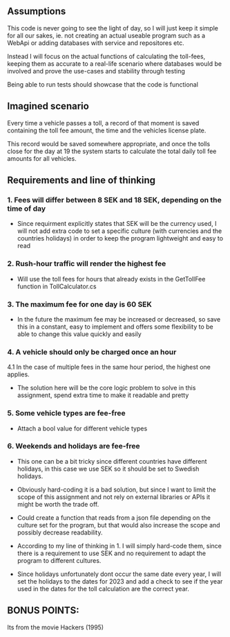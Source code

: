 ## Assumptions
This code is never going to see the light of day, so I will just keep it simple for all our sakes, ie. not creating an actual useable program such as a WebApi or adding databases with service and repositores etc.

Instead I will focus on the actual functions of calculating the toll-fees, keeping them as accurate to a real-life scenario where databases would be involved and prove the use-cases and stability through testing

Being able to run tests should showcase that the code is functional

## Imagined scenario
Every time a vehicle passes a toll, a record of that moment is saved containing the toll fee amount, the time and the vehicles license plate.

This record would be saved somewhere appropriate, and once the tolls close for the day at 19 the system starts to calculate the total daily toll fee amounts for all vehicles.

## Requirements and line of thinking

### 1. Fees will differ between 8 SEK and 18 SEK, depending on the time of day 

- Since requirment explicitly states that SEK will be the currency used, I will not add extra code to set a specific culture (with currencies and the countries holidays) in order to keep the program lightweight and easy to read


### 2. Rush-hour traffic will render the highest fee

- Will use the toll fees for hours that already exists in the GetTollFee function in TollCalculator.cs


### 3. The maximum fee for one day is 60 SEK

- In the future the maximum fee may be increased or decreased, so save this in a constant, easy to implement and offers some flexibility to be able to change this value quickly and easily


### 4. A vehicle should only be charged once an hour

   4.1 In the case of multiple fees in the same hour period, the highest one applies.

- The solution here will be the core logic problem to solve in this assignment, spend extra time to make it readable and pretty


### 5. Some vehicle types are fee-free

- Attach a bool value for different vehicle types


### 6. Weekends and holidays are fee-free

- This one can be a bit tricky since different countries have different holidays, in this case we use SEK so it should be set to Swedish holidays. 

- Obviously hard-coding it is a bad solution, but since I want to limit the scope of this assignment and not rely on external libraries or APIs it might be worth the trade off.

- Could create a function that reads from a json file depending on the culture set for the program, but that would also increase the scope and possibly decrease readability.

- According to my line of thinking in 1. I will simply hard-code them, since there is a requirement to use SEK and no requirement to adapt the program to different cultures.

- Since holidays unfortunately dont occur the same date every year, I will set the holidays to the dates for 2023 and add a check to see if the year used in the dates for the toll calculation are the correct year.

## BONUS POINTS:

Its from the movie Hackers (1995)
